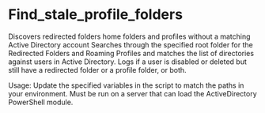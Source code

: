 # Find_stale_profile_folders
Discovers redirected folders home folders and profiles without a matching Active Directory account
Searches through the specified root folder for the Redirected Folders and Roaming Profiles and matches the list of directories against users in Active Directory. Logs if a user is disabled or deleted but still have a redirected folder or a profile folder, or both.

Usage: Update the specified variables in the script to match the paths in your environment. Must be run on a server that can load the ActiveDirectory PowerShell module.
